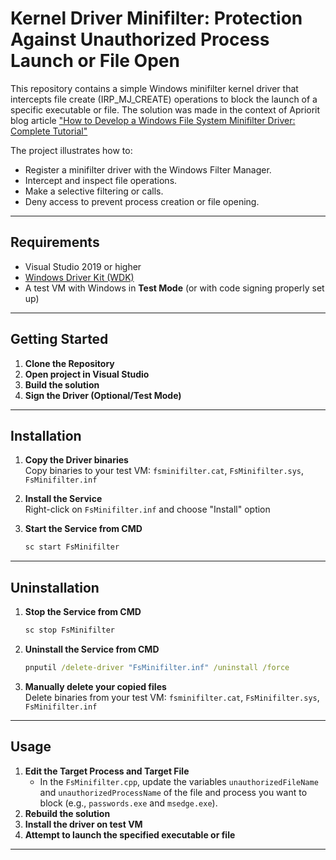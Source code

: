 # Kernel Driver Minifilter: Protection Against Unauthorized Process Launch or File Open

This repository contains a simple Windows minifilter kernel driver that intercepts file create (IRP_MJ_CREATE) operations to block the launch of a specific executable or file. 
The solution was made in the context of Apriorit blog article ["How to Develop a Windows File System Minifilter Driver: Complete Tutorial"](https://www.apriorit.com/dev-blog/675-driver-windows-minifilter-driver-development-tutorial)

The project illustrates how to:
- Register a minifilter driver with the Windows Filter Manager.
- Intercept and inspect file operations.
- Make a selective filtering or calls.
- Deny access to prevent process creation or file opening.

---

## Requirements

- Visual Studio 2019 or higher 
- [Windows Driver Kit (WDK)](https://learn.microsoft.com/en-us/windows-hardware/drivers/download-the-wdk)
- A test VM with Windows in **Test Mode** (or with code signing properly set up)  

---

## Getting Started

1. **Clone the Repository** 
2. **Open project in Visual Studio** 
3. **Build the solution**  
4. **Sign the Driver (Optional/Test Mode)**  

---
## Installation

1. **Copy the Driver binaries**  
   Copy binaries to your test VM: `fsminifilter.cat`, `FsMinifilter.sys`, `FsMinifilter.inf`

2. **Install the Service**  
   Right-click on `FsMinifilter.inf` and choose "Install" option

3. **Start the Service from CMD**  
   ```cmd
   sc start FsMinifilter
   ```

---

## Uninstallation

1. **Stop the Service from CMD**  
   ```cmd
   sc stop FsMinifilter
   ```

2. **Uninstall the Service from CMD**  
   ```cmd
   pnputil /delete-driver "FsMinifilter.inf" /uninstall /force
   ```

3. **Manually delete your copied files**  
   Delete binaries from your test VM: `fsminifilter.cat`, `FsMinifilter.sys`, `FsMinifilter.inf`

---

## Usage

1. **Edit the Target Process and Target File**  
   - In the `FsMinifilter.cpp`, update the variables `unauthorizedFileName` and `unauthorizedProcessName` of the file and process you want to block (e.g., `passwords.exe` and `msedge.exe`).  
2. **Rebuild the solution**  
3. **Install the driver on test VM**  
4. **Attempt to launch the specified executable or file**

---
 
